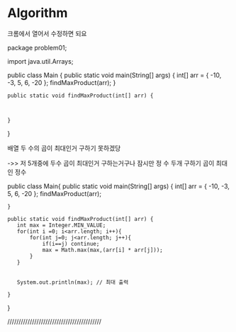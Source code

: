 # Algorithm
크롬에서 열어서 수정하면 되요 
 
package problem01;

import java.util.Arrays;

public class Main {
	public static void main(String[] args) {
		int[] arr = { -10, -3, 5, 6, -20 };
		findMaxProduct(arr);
	}

	public static void findMaxProduct(int[] arr) {
		
		
		
	}
}


배열 두 수의 곱이 최대인거 구하기
못하겠당

->> 저 5개중에 두수 곱이 최대인거 구하는거구나  잠시만 
정 수 두개 구하기 곱이 최대인 정수 

public class Main{
	public static void main(String[] args) {
		int[] arr = { -10, -3, 5, 6, -20 }; 
		findMaxProduct(arr);

	}
	
	public static void findMaxProduct(int[] arr) {
	   int max = Integer.MIN_VALUE;
	   for(int i =0; i<arr.length; i++){
		   for(int j=0; j<arr.length; j++){
			   if(i==j) continue;
			   max = Math.max(max,(arr[i] * arr[j])); 
		   }
	   }
	   
	   
	   System.out.println(max); // 최대 출력
	   
	}
	
}



//////////////////////////////////////////
